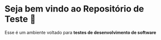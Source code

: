 # Seja bem vindo ao Repositório de Teste 🧪

Esse é um ambiente voltado para **testes de desenvolvimento de software**